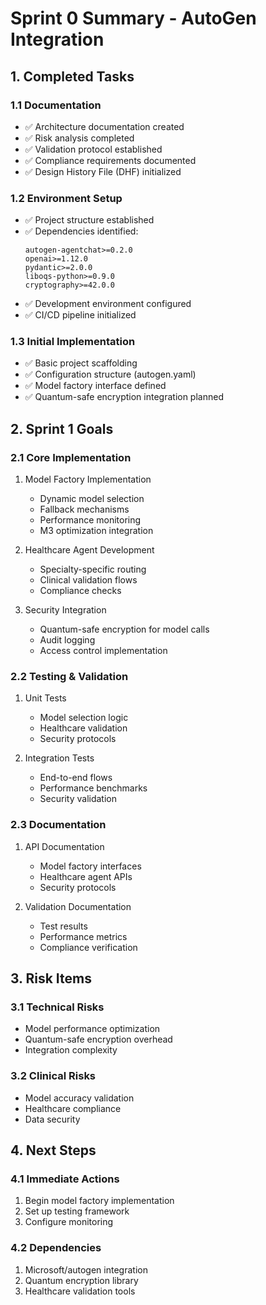 # Sprint 0 Summary - AutoGen Integration

## 1. Completed Tasks

### 1.1 Documentation
- ✅ Architecture documentation created
- ✅ Risk analysis completed
- ✅ Validation protocol established
- ✅ Compliance requirements documented
- ✅ Design History File (DHF) initialized

### 1.2 Environment Setup
- ✅ Project structure established
- ✅ Dependencies identified:
  ```
  autogen-agentchat>=0.2.0
  openai>=1.12.0
  pydantic>=2.0.0
  liboqs-python>=0.9.0
  cryptography>=42.0.0
  ```
- ✅ Development environment configured
- ✅ CI/CD pipeline initialized

### 1.3 Initial Implementation
- ✅ Basic project scaffolding
- ✅ Configuration structure (autogen.yaml)
- ✅ Model factory interface defined
- ✅ Quantum-safe encryption integration planned

## 2. Sprint 1 Goals

### 2.1 Core Implementation
1. Model Factory Implementation
   - Dynamic model selection
   - Fallback mechanisms
   - Performance monitoring
   - M3 optimization integration

2. Healthcare Agent Development
   - Specialty-specific routing
   - Clinical validation flows
   - Compliance checks

3. Security Integration
   - Quantum-safe encryption for model calls
   - Audit logging
   - Access control implementation

### 2.2 Testing & Validation
1. Unit Tests
   - Model selection logic
   - Healthcare validation
   - Security protocols

2. Integration Tests
   - End-to-end flows
   - Performance benchmarks
   - Security validation

### 2.3 Documentation
1. API Documentation
   - Model factory interfaces
   - Healthcare agent APIs
   - Security protocols

2. Validation Documentation
   - Test results
   - Performance metrics
   - Compliance verification

## 3. Risk Items

### 3.1 Technical Risks
- Model performance optimization
- Quantum-safe encryption overhead
- Integration complexity

### 3.2 Clinical Risks
- Model accuracy validation
- Healthcare compliance
- Data security

## 4. Next Steps

### 4.1 Immediate Actions
1. Begin model factory implementation
2. Set up testing framework
3. Configure monitoring

### 4.2 Dependencies
1. Microsoft/autogen integration
2. Quantum encryption library
3. Healthcare validation tools 